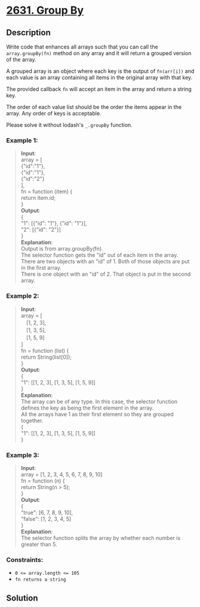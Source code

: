 # [2631. Group By][title]

## Description
Write code that enhances all arrays such that you can call the `array.groupBy(fn)` method on any array and it will return a grouped version of the array.

A grouped array is an object where each key is the output of `fn(arr[i])` and each value is an array containing all items in the original array with that key.

The provided callback `fn` will accept an item in the array and return a string key.

The order of each value list should be the order the items appear in the array. Any order of keys is acceptable.

Please solve it without lodash's `_.groupBy` function.


### Example 1:    
>  __Input__:     
   array = [      
      {"id":"1"},       
      {"id":"1"},    
      {"id":"2"}     
   ],       
   fn = function (item) {     
      return item.id;      
   }           
   __Output__:       
   {        
   "1": [{"id": "1"}, {"id": "1"}],    
   "2": [{"id": "2"}]      
   }        
   __Explanation__:     
   Output is from array.groupBy(fn).      
   The selector function gets the "id" out of each item in the array.      
   There are two objects with an "id" of 1. Both of those objects are put in the first array.      
   There is one object with an "id" of 2. That object is put in the second array.           
 
### Example 2:    
>  __Input__:     
   array = [      
      　[1, 2, 3],     
      　[1, 3, 5],     
      　[1, 5, 9]      
   ]     
   fn = function (list) {     
   return String(list[0]);       
   }                    
   __Output__:    
   {        
   "1": [[1, 2, 3], [1, 3, 5], [1, 5, 9]]       
   }           
   __Explanation__:     
   The array can be of any type. In this case, the selector function defines the key as being the first element in the array.       
   All the arrays have 1 as their first element so they are grouped together.    
   {     
   "1": [[1, 2, 3], [1, 3, 5], [1, 5, 9]]    
   }     
   
### Example 3:    
>  __Input__:     
   array = [1, 2, 3, 4, 5, 6, 7, 8, 9, 10]      
   fn = function (n) {     
   return String(n > 5);      
   }                 
   __Output__:    
   {     
     "true": [6, 7, 8, 9, 10],      
     "false": [1, 2, 3, 4, 5]    
   }     
   __Explanation__:     
   The selector function splits the array by whether each number is greater than 5.       

### Constraints:
- `0 <= array.length <= 105`
- `fn returns a string`

## Solution

```

```

[title]: https://leetcode.com/problems/group-by